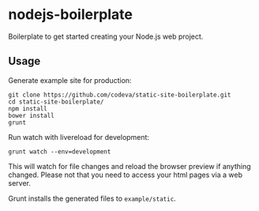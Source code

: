 # nodejs-boilerplate

Boilerplate to get started creating your Node.js web project.

## Usage

Generate example site for production:
```
git clone https://github.com/codeva/static-site-boilerplate.git
cd static-site-boilerplate/
npm install
bower install
grunt
```
Run watch with livereload for development:
```
grunt watch --env=development
```
This will watch for file changes and reload the browser preview if anything changed. Please not that you need to access your html pages via a web server.

Grunt installs the generated files to ```example/static```.
